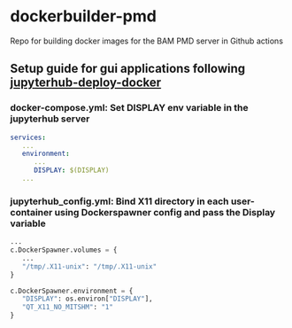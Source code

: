 # dockerbuilder-pmd

Repo for building docker images for the BAM PMD server in Github actions

## Setup guide for gui applications following [jupyterhub-deploy-docker](https://github.com/jupyterhub/jupyterhub-deploy-docker)

### docker-compose.yml: Set DISPLAY env variable in the jupyterhub server

```yaml
services:
   ...
   environment:
      ...
      DISPLAY: $(DISPLAY)
   ...
```

### jupyterhub_config.yml: Bind X11 directory in each user-container using Dockerspawner config and pass the Display variable

```python
...
c.DockerSpawner.volumes = {
   ...
   "/tmp/.X11-unix": "/tmp/.X11-unix"
}

c.DockerSpawner.environment = {
   "DISPLAY": os.environ["DISPLAY"],
   "QT_X11_NO_MITSHM": "1"
}

```
